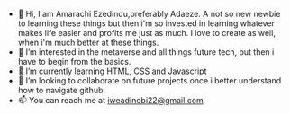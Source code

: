 - 👋 Hi, I am Amarachi Ezedindu,preferably Adaeze. A not so new newbie to learning these things but then i'm so invested in learning whatever makes life easier and profits me just as much. I love to create as well, when i'm much better at these things.
- 👀 I’m interested in the metaverse and all things future tech, but then i have to begin from the basics.
- 🌱 I’m currently learning HTML, CSS and Javascript
- 💞️ I’m looking to collaborate on future projects once i better understand how to navigate github.
- 📫 You can reach me at iweadinobi22@gmail.com

<!---
Iweadinobi/Iweadinobi is a ✨ special ✨ repository because its `README.md` (this file) appears on your GitHub profile.
You can click the Preview link to take a look at your changes.
--->
